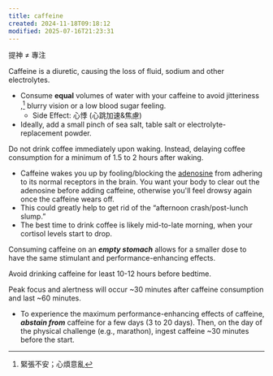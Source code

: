 ```yaml
---
title: caffeine
created: 2024-11-18T09:18:12
modified: 2025-07-16T21:23:31
---
```


提神 ≠ 專注

Caffeine is a diuretic, causing the loss of fluid, sodium and other electrolytes.

* Consume **equal** volumes of water with your caffeine to avoid jitteriness ,[^1] blurry vision or a low blood sugar feeling.
	* Side Effect: 心悸 (心跳加速&焦慮)
* Ideally, add a small pinch of sea salt, table salt or electrolyte-replacement powder.

Do not drink coffee immediately upon waking. Instead, delaying coffee consumption for a minimum of 1.5 to 2 hours after waking.

* Caffeine wakes you up by fooling/blocking the [adenosine](adenosine.md) from adhering to its normal receptors in the brain. You want your body to clear out the adenosine before adding caffeine, otherwise you'll feel drowsy again once the caffeine wears off.
* This could greatly help to get rid of the “afternoon crash/post-lunch slump.”
* The best time to drink coffee is likely mid-to-late morning, when your cortisol levels start to drop.

Consuming caffeine on an _**empty stomach**_ allows for a smaller dose to have the same stimulant and performance-enhancing effects.

Avoid drinking caffeine for least 10-12 hours before bedtime.

Peak focus and alertness will occur ~30 minutes after caffeine consumption and last ~60 minutes.

* To experience the maximum performance-enhancing effects of caffeine, _**abstain from**_ caffeine for a few days (3 to 20 days). Then, on the day of the physical challenge (e.g., marathon), ingest caffeine ~30 minutes before the start.

[^1]: 緊張不安；心煩意亂
